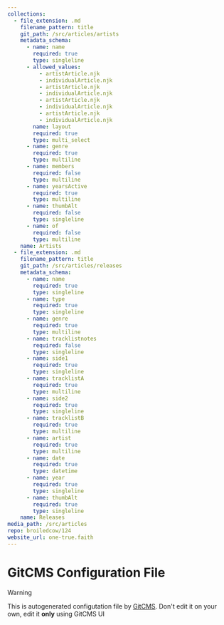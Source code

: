 ```yaml
---
collections:
  - file_extension: .md
    filename_pattern: title
    git_path: /src/articles/artists
    metadata_schema:
      - name: name
        required: true
        type: singleline
      - allowed_values:
          - artistArticle.njk
          - individualArticle.njk
          - artistArticle.njk
          - individualArticle.njk
          - artistArticle.njk
          - individualArticle.njk
          - artistArticle.njk
          - individualArticle.njk
        name: layout
        required: true
        type: multi_select
      - name: genre
        required: true
        type: multiline
      - name: members
        required: false
        type: multiline
      - name: yearsActive
        required: true
        type: multiline
      - name: thumbAlt
        required: false
        type: singleline
      - name: of
        required: false
        type: multiline
    name: Artists
  - file_extension: .md
    filename_pattern: title
    git_path: /src/articles/releases
    metadata_schema:
      - name: name
        required: true
        type: singleline
      - name: type
        required: true
        type: singleline
      - name: genre
        required: true
        type: multiline
      - name: tracklistnotes
        required: false
        type: singleline
      - name: side1
        required: true
        type: singleline
      - name: tracklistA
        required: true
        type: multiline
      - name: side2
        required: true
        type: singleline
      - name: tracklistB
        required: true
        type: multiline
      - name: artist
        required: true
        type: multiline
      - name: date
        required: true
        type: datetime
      - name: year
        required: true
        type: singleline
      - name: thumbAlt
        required: true
        type: singleline
    name: Releases
media_path: /src/articles
repo: broiledcow/124
website_url: one-true.faith
---
```

# GitCMS Configuration File
> [!WARNING]
> This is autogenerated configutation file by [GitCMS](https://gitcms.blog). Don't edit it on your own, edit it **only** using GitCMS UI
